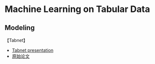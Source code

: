 # Machine Learning on Tabular Data

## Modeling

【Tabnet】
- [Tabnet presentation](https://www.slideshare.net/SebastienFischman/tab-netpresentation/SebastienFischman/tab-netpresentation)
- [原始论文](https://arxiv.org/pdf/1908.07442.pdf)
